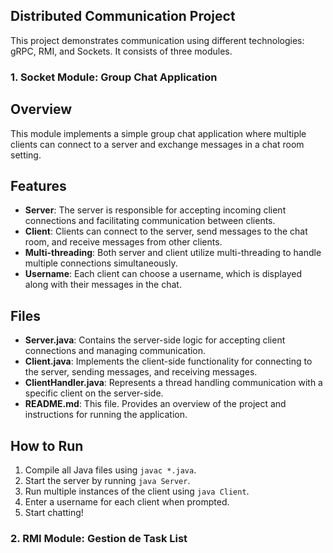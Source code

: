 ## Distributed Communication Project

This project demonstrates communication using different technologies: gRPC, RMI, and Sockets. It consists of three modules.

### 1. Socket Module: Group Chat Application

## Overview
This module implements a simple group chat application where multiple clients can connect to a server and exchange messages in a chat room setting.

## Features
- **Server**: The server is responsible for accepting incoming client connections and facilitating communication between clients.
- **Client**: Clients can connect to the server, send messages to the chat room, and receive messages from other clients.
- **Multi-threading**: Both server and client utilize multi-threading to handle multiple connections simultaneously.
- **Username**: Each client can choose a username, which is displayed along with their messages in the chat.

## Files
- **Server.java**: Contains the server-side logic for accepting client connections and managing communication.
- **Client.java**: Implements the client-side functionality for connecting to the server, sending messages, and receiving messages.
- **ClientHandler.java**: Represents a thread handling communication with a specific client on the server-side.
- **README.md**: This file. Provides an overview of the project and instructions for running the application.

## How to Run
1. Compile all Java files using `javac *.java`.
2. Start the server by running `java Server`.
3. Run multiple instances of the client using `java Client`.
4. Enter a username for each client when prompted.
5. Start chatting!


### 2. RMI Module: Gestion de Task List
